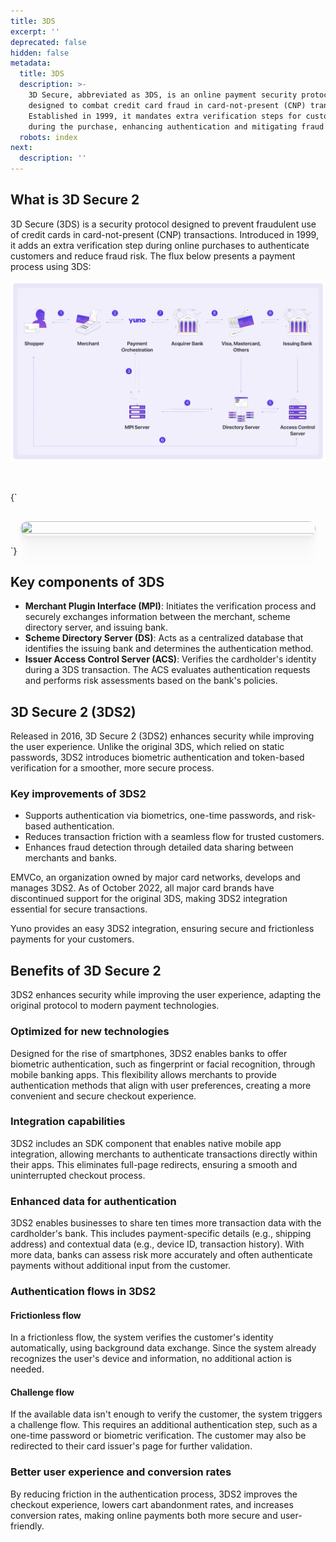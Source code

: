 ```yaml
---
title: 3DS
excerpt: ''
deprecated: false
hidden: false
metadata:
  title: 3DS
  description: >-
    3D Secure, abbreviated as 3DS, is an online payment security protocol
    designed to combat credit card fraud in card-not-present (CNP) transactions.
    Established in 1999, it mandates extra verification steps for customers
    during the purchase, enhancing authentication and mitigating fraud risk.
  robots: index
next:
  description: ''
---
```

## What is 3D Secure 2

3D Secure (3DS) is a security protocol designed to prevent fraudulent use of credit cards in card-not-present (CNP) transactions. Introduced in 1999, it adds an extra verification step during online purchases to authenticate customers and reduce fraud risk. The flux below presents a payment process using 3DS:

![3DS Payment Process](https://raw.githubusercontent.com/writechoiceorg/yuno-images/main/doc/concepts/concepts-3ds.png)

<br />

<HTMLBlock>{`
<div style="background-color: #FFFFF; padding: 16px; display: flex; justify-content: center; border-radius:14px">
  <image src="https://raw.githubusercontent.com/writechoiceorg/yuno-images/main/doc/concepts/concepts-3ds.png" style="width:100%; height:100%; border-radius:14px; display:block; object-fit:cover; background-color:rgba(0, 0, 0, 0); object-position:50% 50%; box-shadow: 0px 0px 0px 0px rgba(40, 42, 47, 0.05), 0px 3px 6px 0px rgba(40, 42, 47, 0.05), 0px 11px 11px 0px rgba(40, 42, 47, 0.04), 0px 25px 15px 0px rgba(40, 42, 47, 0.02), 0px 44px 18px 0px rgba(40, 42, 47, 0.01), 0px 69px 19px 0px rgba(40, 42, 47, 0.00);"></image>
</div>
`}</HTMLBlock>

## Key components of 3DS

* **Merchant Plugin Interface (MPI)**: Initiates the verification process and securely exchanges information between the merchant, scheme directory server, and issuing bank.
* **Scheme Directory Server (DS)**: Acts as a centralized database that identifies the issuing bank and determines the authentication method.
* **Issuer Access Control Server (ACS)**: Verifies the cardholder's identity during a 3DS transaction. The ACS evaluates authentication requests and performs risk assessments based on the bank's policies.

## 3D Secure 2 (3DS2)

Released in 2016, 3D Secure 2 (3DS2) enhances security while improving the user experience. Unlike the original 3DS, which relied on static passwords, 3DS2 introduces biometric authentication and token-based verification for a smoother, more secure process.

### Key improvements of 3DS2

* Supports authentication via biometrics, one-time passwords, and risk-based authentication.
* Reduces transaction friction with a seamless flow for trusted customers.
* Enhances fraud detection through detailed data sharing between merchants and banks.

EMVCo, an organization owned by major card networks, develops and manages 3DS2. As of October 2022, all major card brands have discontinued support for the original 3DS, making 3DS2 integration essential for secure transactions.

Yuno provides an easy 3DS2 integration, ensuring secure and frictionless payments for your customers.

## Benefits of 3D Secure 2

3DS2 enhances security while improving the user experience, adapting the original protocol to modern payment technologies.

### Optimized for new technologies

Designed for the rise of smartphones, 3DS2 enables banks to offer biometric authentication, such as fingerprint or facial recognition, through mobile banking apps. This flexibility allows merchants to provide authentication methods that align with user preferences, creating a more convenient and secure checkout experience.

### Integration capabilities

3DS2 includes an SDK component that enables native mobile app integration, allowing merchants to authenticate transactions directly within their apps. This eliminates full-page redirects, ensuring a smooth and uninterrupted checkout process.

### Enhanced data for authentication

3DS2 enables businesses to share ten times more transaction data with the cardholder's bank. This includes payment-specific details (e.g., shipping address) and contextual data (e.g., device ID, transaction history). With more data, banks can assess risk more accurately and often authenticate payments without additional input from the customer.

### Authentication flows in 3DS2

#### Frictionless flow

In a frictionless flow, the system verifies the customer's identity automatically, using background data exchange. Since the system already recognizes the user's device and information, no additional action is needed.

#### Challenge flow

If the available data isn't enough to verify the customer, the system triggers a challenge flow. This requires an additional authentication step, such as a one-time password or biometric verification. The customer may also be redirected to their card issuer's page for further validation.

### Better user experience and conversion rates

By reducing friction in the authentication process, 3DS2 improves the checkout experience, lowers cart abandonment rates, and increases conversion rates, making online payments both more secure and user-friendly.